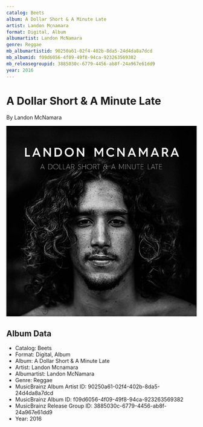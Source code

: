 ```yaml
---
catalog: Beets
album: A Dollar Short & A Minute Late
artist: Landon Mcnamara
format: Digital, Album
albumartist: Landon McNamara
genre: Reggae
mb_albumartistid: 90250a61-02f4-402b-8da5-24d4da8a7dcd
mb_albumid: f09d6056-4f09-49f8-94ca-923263569382
mb_releasegroupid: 3885030c-6779-4456-ab8f-24a967e61dd9
year: 2016
---
```


# A Dollar Short & A Minute Late

By Landon McNamara

![](../../assets/beetscovers/Landon_Mcnamara-A_Dollar_Short_and_A_Minute_Late.jpg)

## Album Data

- Catalog: Beets
- Format: Digital, Album
- Album: A Dollar Short & A Minute Late
- Artist: Landon Mcnamara
- Albumartist: Landon McNamara
- Genre: Reggae
- MusicBrainz Album Artist ID: 90250a61-02f4-402b-8da5-24d4da8a7dcd
- MusicBrainz Album ID: f09d6056-4f09-49f8-94ca-923263569382
- MusicBrainz Release Group ID: 3885030c-6779-4456-ab8f-24a967e61dd9
- Year: 2016

